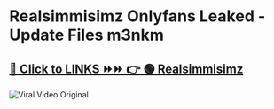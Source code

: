 
 # Realsimmisimz Onlyfans Leaked - Update Files m3nkm

## <h2><a href="https://clipsfans.com/Realsimmisimz&ref=git">🔗 Click to LINKS ⏩⏩ 👉 🟢 Realsimmisimz </a></h2>

<a href="https://clipsfans.com/Realsimmisimz&ref=git" rel="nofollow" data-target="animated-image.originalLink"><img src="https://i.ibb.co.com/xMMVF88/686577567.gif" alt="Viral Video Original" style="max-width: 100%; display: inline-block;" data-target="animated-image.originalImage"></a>

